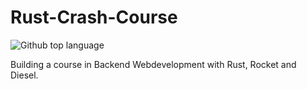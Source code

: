 # Rust-Crash-Course

![Github top language](https://img.shields.io/github/languages/top/WinstonInRust/Rust-Crash-Course)

Building a course in Backend Webdevelopment with Rust, Rocket and Diesel.

